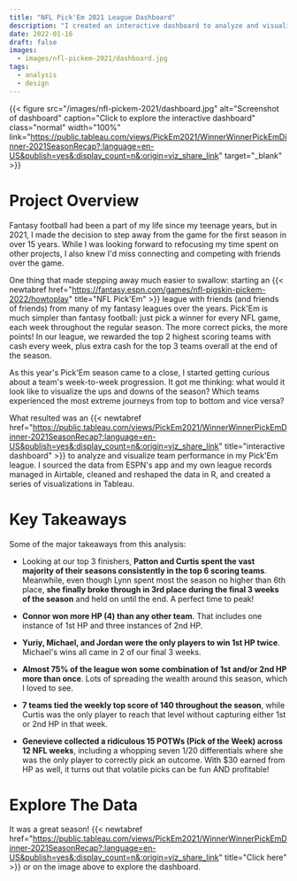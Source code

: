 ```yaml
---
title: "NFL Pick'Em 2021 League Dashboard"
description: "I created an interactive dashboard to analyze and visualize team performance in my NFL Pick’Em league."
date: 2022-01-16
draft: false
images:
  - images/nfl-pickem-2021/dashboard.jpg
tags:
  - analysis
  - design
---
```


{{< figure src="/images/nfl-pickem-2021/dashboard.jpg" alt="Screenshot of dashboard" caption="Click to explore the interactive dashboard" class="normal" width="100%" link="https://public.tableau.com/views/PickEm2021/WinnerWinnerPickEmDinner-2021SeasonRecap?:language=en-US&publish=yes&:display_count=n&:origin=viz_share_link" target="_blank" >}} 

# Project Overview
Fantasy football had been a part of my life since my teenage years, but in 2021, I made the decision to step away from the game for the first season in over 15 years. While I was looking forward to refocusing my time spent on other projects, I also knew I'd miss connecting and competing with friends over the game. 

One thing that made stepping away much easier to swallow: starting an {{< newtabref href="https://fantasy.espn.com/games/nfl-pigskin-pickem-2022/howtoplay" title="NFL Pick'Em" >}} league with friends (and friends of friends) from many of my fantasy leagues over the years. Pick'Em is much simpler than fantasy football: just pick a winner for every NFL game, each week throughout the regular season. The more correct picks, the more points! In our league, we rewarded the top 2 highest scoring teams with cash every week, plus extra cash for the top 3 teams overall at the end of the season. 

As this year's Pick'Em season came to a close, I started getting curious about a team's week-to-week progression. It got me thinking: what would it look like to visualize the ups and downs of the season? Which teams experienced the most extreme journeys from top to bottom and vice versa?

What resulted was an {{< newtabref href="https://public.tableau.com/views/PickEm2021/WinnerWinnerPickEmDinner-2021SeasonRecap?:language=en-US&publish=yes&:display_count=n&:origin=viz_share_link" title="interactive dashboard" >}} to analyze and visualize team performance in my Pick'Em league. I sourced the data from ESPN's app and my own league records managed in Airtable, cleaned and reshaped the data in R, and created a series of visualizations in Tableau. 

# Key Takeaways
Some of the major takeaways from this analysis:

* Looking at our top 3 finishers, **Patton and Curtis spent the vast majority of their seasons consistently in the top 6 scoring teams**. Meanwhile, even though Lynn spent most the season no higher than 6th place, **she finally broke through in 3rd place during the final 3 weeks of the season** and held on until the end. A perfect time to peak! 

* **Connor won more HP (4) than any other team**. That includes one instance of 1st HP and three instances of 2nd HP.

* **Yuriy, Michael, and Jordan were the only players to win 1st HP twice**. Michael's wins all came in 2 of our final 3 weeks.

* **Almost 75% of the league won some combination of 1st and/or 2nd HP more than once**. Lots of spreading the wealth around this season, which I loved to see. 

* **7 teams tied the weekly top score of 140 throughout the season**, while Curtis was the only player to reach that level without capturing either 1st or 2nd HP in that week. 

* **Genevieve collected a ridiculous 15 POTWs (Pick of the Week) across 12 NFL weeks**, including a whopping seven 1/20 differentials where she was the only player to correctly pick an outcome. With $30 earned from HP as well, it turns out that volatile picks can be fun AND profitable!

# Explore The Data
It was a great season! {{< newtabref href="https://public.tableau.com/views/PickEm2021/WinnerWinnerPickEmDinner-2021SeasonRecap?:language=en-US&publish=yes&:display_count=n&:origin=viz_share_link" title="Click here" >}} or on the image above to explore the dashboard.
